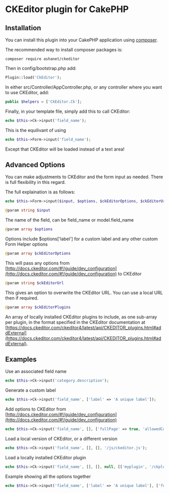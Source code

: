 # CKEditor plugin for CakePHP

## Installation

You can install this plugin into your CakePHP application using [composer](http://getcomposer.org).

The recommended way to install composer packages is:

```
composer require ashanet/ckeditor
```

Then in config/bootstrap.php add:

```php
Plugin::load('CkEditor');
```

In either src/Controller/AppController.php, or any controller where you want to use CKEditor, add:

```php
public $helpers = ['CkEditor.Ck'];
```

Finally, in your template file, simply add this to call CKEditor:

```php
echo $this->Ck->input('field_name');
```

This is the equilivant of using
```php
echo $this->Form->input('field_name');
```

Except that CKEditor will be loaded instead of a text area!

## Advanced Options

You can make adjustments to CKEditor and the form input as needed.  There is full flexibility in this regard.

The full explaination is as follows:

```php
echo $this->Form->input($input, $options, $ckEditorOptions, $ckEditorUrl, $ckEditorPlugins);
```
```php
@param string $input
```
The name of the field, can be field_name or model.field_name

```php
@param array $options
```
Options include $options['label'] for a custom label and any other custom Form Helper options

```php
@param array $ckEditorOptions
```
This will pass any options from [http://docs.ckeditor.com/#!/guide/dev_configuration](http://docs.ckeditor.com/#!/guide/dev_configuration) to CKEditor

```php
@param string $ckEditorUrl
```
This gives an option to overwrite the CKEditor URL.  You can use a local URL then if required.

```php
@param array $ckEditorPlugins
```
An array of locally installed CKEditor plugins to include, as one sub-array per plugin, in the format specified in the CKEditor documentation at [https://docs.ckeditor.com/ckeditor4/latest/api/CKEDITOR_plugins.html#addExternal](https://docs.ckeditor.com/ckeditor4/latest/api/CKEDITOR_plugins.html#addExternal). 

## Examples

Use an associated field name

```php
echo $this->Ck->input('category.description');
```

Generate a custom label

```php
echo $this->Ck->input('field_name', ['label' => 'A unique label']);
```

Add options to CKEditor from [http://docs.ckeditor.com/#!/guide/dev_configuration](http://docs.ckeditor.com/#!/guide/dev_configuration)

```php
echo $this->Ck->input('field_name', [], ['fullPage' => true, 'allowedContent' => 'true']);
```

Load a local version of CKEditor, or a different version

```php
echo $this->Ck->input('field_name', [], [], '/js/ckeditor.js');
```

Load a locally installed CKEditor plugin
```php
echo $this->Ck->input('field_name', [], [], null, [['myplugin', '/ckplugins/myplugin/', 'myplugin.js']]);
```

Example showing all the options together

```php
echo $this->Ck->input('field_name', ['label' => 'A unique label'], ['fullPage' => true, 'allowedContent' => 'true'], '/js/ckeditor.js', [['myplugin', '/ckplugins/myplugin/', 'myplugin.js']]);
```
